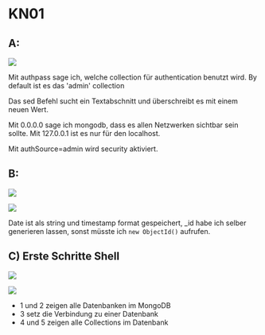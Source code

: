 # KN01

## A:

![](./A/mongo.png)

Mit authpass sage ich, welche collection für authentication benutzt wird. By default ist es das 'admin' collection

Das sed Befehl sucht ein Textabschnitt und überschreibt es mit einem neuen Wert.

Mit 0.0.0.0 sage ich mongodb, dass es allen Netzwerken sichtbar sein sollte. Mit 127.0.0.1 ist es nur für den localhost.

Mit authSource=admin wird security aktiviert.

## B:

![](./B/json_before.png)

![](./B/json_after.png)

Date ist als string und timestamp format gespeichert, _id habe ich selber generieren lassen, sonst müsste ich `new ObjectId()` aufrufen.

## C) Erste Schritte Shell

![](./C/compass.png)

![](./C/shell.png)

- 1 und 2 zeigen alle Datenbanken im MongoDB
- 3 setz die Verbindung zu einer Datenbank
- 4 und 5 zeigen alle Collections im Datenbank

